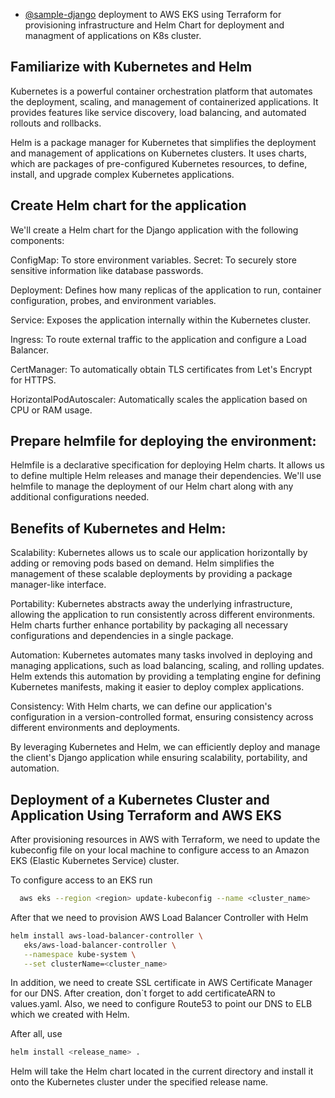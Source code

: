 - [@sample-django](https://github.com/digitalocean/sample-django/tree/main) deployment to AWS EKS using Terraform for provisioning infrastructure and Helm Chart for deployment and managment of applications on K8s cluster.

## Familiarize with Kubernetes and Helm

Kubernetes is a powerful container orchestration platform that automates the deployment, scaling, and management of containerized applications. It provides features like service discovery, load balancing, and automated rollouts and rollbacks.

Helm is a package manager for Kubernetes that simplifies the deployment and management of applications on Kubernetes clusters. It uses charts, which are packages of pre-configured Kubernetes resources, to define, install, and upgrade complex Kubernetes applications.

## Create Helm chart for the application
We'll create a Helm chart for the Django application with the following components:

ConfigMap: To store environment variables.
Secret: To securely store sensitive information like database passwords.

Deployment: Defines how many replicas of the application to run, container configuration, probes, and environment variables.

Service: Exposes the application internally within the Kubernetes cluster.

Ingress: To route external traffic to the application and configure a Load Balancer.

CertManager: To automatically obtain TLS certificates from Let's Encrypt for HTTPS.

HorizontalPodAutoscaler: Automatically scales the application based on CPU or RAM usage.

## Prepare helmfile for deploying the environment:
Helmfile is a declarative specification for deploying Helm charts. It allows us to define multiple Helm releases and manage their dependencies. We'll use helmfile to manage the deployment of our Helm chart along with any additional configurations needed.

## Benefits of Kubernetes and Helm:
Scalability: Kubernetes allows us to scale our application horizontally by adding or removing pods based on demand. Helm simplifies the management of these scalable deployments by providing a package manager-like interface.

Portability: Kubernetes abstracts away the underlying infrastructure, allowing the application to run consistently across different environments. Helm charts further enhance portability by packaging all necessary configurations and dependencies in a single package.

Automation: Kubernetes automates many tasks involved in deploying and managing applications, such as load balancing, scaling, and rolling updates. Helm extends this automation by providing a templating engine for defining Kubernetes manifests, making it easier to deploy complex applications.

Consistency: With Helm charts, we can define our application's configuration in a version-controlled format, ensuring consistency across different environments and deployments.

By leveraging Kubernetes and Helm, we can efficiently deploy and manage the client's Django application while ensuring scalability, portability, and automation.






## Deployment of a Kubernetes Cluster and Application Using Terraform and AWS EKS

After provisioning resources in AWS with Terraform, we need to update the kubeconfig file on your local machine to configure access to an Amazon EKS (Elastic Kubernetes Service) cluster.

To configure access to an EKS run

```bash
  aws eks --region <region> update-kubeconfig --name <cluster_name>
```
After that we need to provision AWS Load Balancer Controller with Helm

```bash
helm install aws-load-balancer-controller \
   eks/aws-load-balancer-controller \
   --namespace kube-system \
   --set clusterName=<cluster_name>
```
In addition, we need to create SSL certificate in AWS Certificate Manager for our DNS. After creation, don`t forget to add certificateARN to values.yaml.
Also, we need to configure Route53 to point our DNS to ELB which we created with Helm.

After all, use
```bash
helm install <release_name> .
```
Helm will take the Helm chart located in the current directory and install it onto the Kubernetes cluster under the specified release name.





